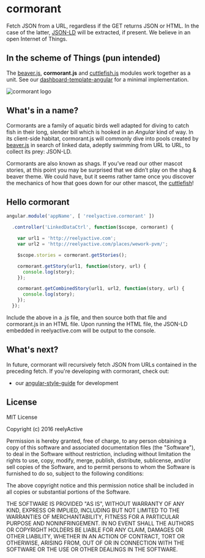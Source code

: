 cormorant
=========

Fetch JSON from a URL, regardless if the GET returns JSON or HTML.  In the case of the latter, [JSON-LD](http://json-ld.org/) will be extracted, if present.  We believe in an open Internet of Things.


In the scheme of Things (pun intended)
--------------------------------------

The [beaver.js](https://github.com/reelyactive/beaver), __cormorant.js__ and [cuttlefish.js](https://github.com/reelyactive/cuttlefish) modules work together as a unit.  See our [dashboard-template-angular](https://github.com/reelyactive/dashboard-template-angular) for a minimal implementation.


![cormorant logo](http://reelyactive.github.io/cormorant/images/cormorant-bubble.png)


What's in a name?
-----------------

Cormorants are a family of aquatic birds well adapted for diving to catch fish in their long, slender bill which is hooked in an _Angular_ kind of way.  In its client-side habitat, cormorant.js will commonly dive into pools created by [beaver.js](https://github.com/reelyactive/cormorant) in search of linked data, adeptly swimming from URL to URL, to collect its prey: JSON-LD.

Cormorants are also known as shags.  If you’ve read our other mascot stories, at this point you may be surprised that we didn’t play on the shag & beaver theme.  We could have, but it seems rather tame once you discover the mechanics of how that goes down for our other mascot, the [cuttlefish](https://github.com/reelyactive/cuttlefish)!


Hello cormorant
---------------

```javascript
angular.module('appName', [ 'reelyactive.cormorant' ])

  .controller('LinkedDataCtrl', function($scope, cormorant) {

    var url1 = 'http://reelyactive.com';
    var url2 = 'http://reelyactive.com/places/wework-pvm/';

    $scope.stories = cormorant.getStories();

    cormorant.getStory(url1, function(story, url) {
      console.log(story);
    });

    cormorant.getCombinedStory(url1, url2, function(story, url) {
      console.log(story);
    });
  });
```

Include the above in a .js file, and then source both that file and cormorant.js in an HTML file.  Upon running the HTML file, the JSON-LD embedded in reelyactive.com will be output to the console.


What's next?
------------

In future, cormorant will recursively fetch JSON from URLs contained in the preceding fetch.  If you're developing with cormorant, check out:
- our [angular-style-guide](https://github.com/reelyactive/angular-style-guide) for development


License
-------

MIT License

Copyright (c) 2016 reelyActive

Permission is hereby granted, free of charge, to any person obtaining a copy of this software and associated documentation files (the "Software"), to deal in the Software without restriction, including without limitation the rights to use, copy, modify, merge, publish, distribute, sublicense, and/or sell copies of the Software, and to permit persons to whom the Software is furnished to do so, subject to the following conditions:

The above copyright notice and this permission notice shall be included in all copies or substantial portions of the Software.

THE SOFTWARE IS PROVIDED "AS IS", WITHOUT WARRANTY OF ANY KIND, EXPRESS OR
IMPLIED, INCLUDING BUT NOT LIMITED TO THE WARRANTIES OF MERCHANTABILITY,
FITNESS FOR A PARTICULAR PURPOSE AND NONINFRINGEMENT. IN NO EVENT SHALL THE
AUTHORS OR COPYRIGHT HOLDERS BE LIABLE FOR ANY CLAIM, DAMAGES OR OTHER
LIABILITY, WHETHER IN AN ACTION OF CONTRACT, TORT OR OTHERWISE, ARISING FROM,
OUT OF OR IN CONNECTION WITH THE SOFTWARE OR THE USE OR OTHER DEALINGS IN
THE SOFTWARE.

